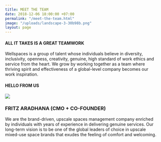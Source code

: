 ```yaml
---
title: MEET THE TEAM
date: 2018-12-06 18:00:00 +07:00
permalink: "/meet-the-team.html"
image: "/uploads/landscape-3-30b98b.png"
layout: page
---
```


<div class="row mb-5">
<div class="col-12 col-lg-8 offset-lg-2 text-center">
<h4 class="mb-4">ALL IT TAKES IS A GREAT TEAMWORK</h4>
<p>Wellspaces is a group of talent whose individuals believe in diversity, inclusivity, openness, creativity, genuine, high standard of work ethics and service from the heart. We grow by working together as a team where thriving spirit and effectiveness of a global-level company becomes our work inspiration.</p>
</div>
</div>

<div class="row">

<div class="col-12 col-lg-8 offset-lg-2">
<h4 class="mb-5 text-center">HELLO FROM US</h4>
</div>

<div class="col-12 col-lg-8 offset-lg-2">

<div class="row">

<div class="col-8 offset-2 col-lg-3 offset-lg-0">
<img src="/uploads/Layer%2029-d91318.jpg" class="img-fluid mb-3" />
</div>

<div class="col-12 col-lg-9">
<h3 class="d-none">FRITZ ARADHANA (CMO + CO-FOUNDER)</h3>
<p>We are the brand-driven, upscale spaces management company enriched by individuals with years of experience in delivering genuine services. Our long-term vision is to be one of the global leaders of choice in upscale mixed-use space brands that exudes the feeling of comfort and welcoming.</p>
</div>
</div>
</div>

</div>